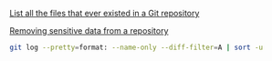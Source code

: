 [List all the files that ever existed in a Git repository](https://stackoverflow.com/questions/543346/list-all-the-files-that-ever-existed-in-a-git-repository)

[Removing sensitive data from a repository](https://docs.github.com/en/authentication/keeping-your-account-and-data-secure/removing-sensitive-data-from-a-repository)

```bash
git log --pretty=format: --name-only --diff-filter=A | sort -u
```
